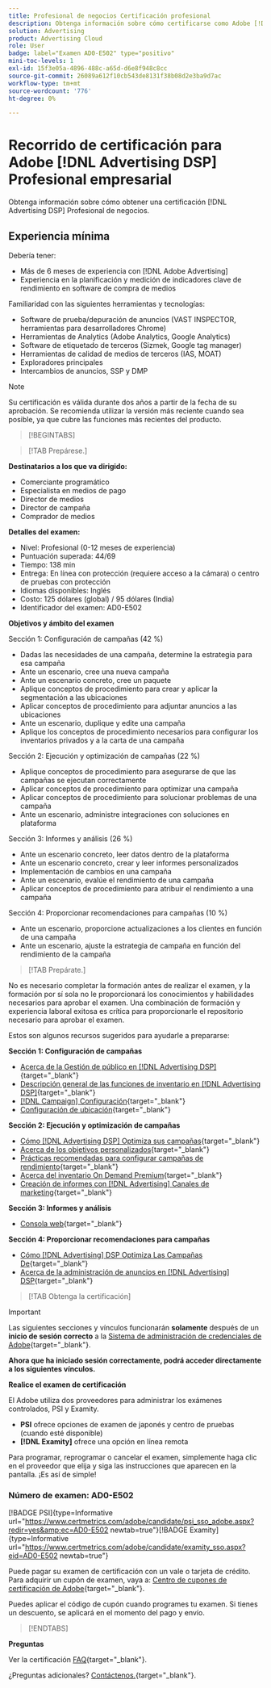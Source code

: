 ```yaml
---
title: Profesional de negocios Certificación profesional
description: Obtenga información sobre cómo certificarse como Adobe [!DNL Advertising DSP] Profesional de negocios.
solution: Advertising
product: Advertising Cloud
role: User
badge: label="Examen AD0-E502" type="positivo"
mini-toc-levels: 1
exl-id: 15f3e05a-4896-488c-a65d-d6e8f948c8cc
source-git-commit: 26089a612f10cb543de8131f38b08d2e3ba9d7ac
workflow-type: tm+mt
source-wordcount: '776'
ht-degree: 0%

---
```


# Recorrido de certificación para Adobe [!DNL Advertising DSP] Profesional empresarial

Obtenga información sobre cómo obtener una certificación [!DNL Advertising DSP] Profesional de negocios.

## Experiencia mínima

Debería tener:

* Más de 6 meses de experiencia con [!DNL Adobe Advertising]
* Experiencia en la planificación y medición de indicadores clave de rendimiento en software de compra de medios

Familiaridad con las siguientes herramientas y tecnologías:

* Software de prueba/depuración de anuncios (VAST INSPECTOR, herramientas para desarrolladores Chrome)
* Herramientas de Analytics (Adobe Analytics, Google Analytics)
* Software de etiquetado de terceros (Sizmek, Google tag manager)
* Herramientas de calidad de medios de terceros (IAS, MOAT)
* Exploradores principales
* Intercambios de anuncios, SSP y DMP

>[!NOTE]
>
>Su certificación es válida durante dos años a partir de la fecha de su aprobación. Se recomienda utilizar la versión más reciente cuando sea posible, ya que cubre las funciones más recientes del producto.

>[!BEGINTABS]

>[!TAB Prepárese.]

**Destinatarios a los que va dirigido:**

* Comerciante programático
* Especialista en medios de pago
* Director de medios
* Director de campaña
* Comprador de medios

**Detalles del examen:**

* Nivel: Profesional (0-12 meses de experiencia)
* Puntuación superada: 44/69
* Tiempo: 138 min
* Entrega: En línea con protección (requiere acceso a la cámara) o centro de pruebas con protección
* Idiomas disponibles: Inglés
* Costo: 125 dólares (global) / 95 dólares (India)
* Identificador del examen: AD0-E502

**Objetivos y ámbito del examen**

Sección 1: Configuración de campañas (42 %)

* Dadas las necesidades de una campaña, determine la estrategia para esa campaña
* Ante un escenario, cree una nueva campaña
* Ante un escenario concreto, cree un paquete
* Aplique conceptos de procedimiento para crear y aplicar la segmentación a las ubicaciones
* Aplicar conceptos de procedimiento para adjuntar anuncios a las ubicaciones
* Ante un escenario, duplique y edite una campaña
* Aplique los conceptos de procedimiento necesarios para configurar los inventarios privados y a la carta de una campaña

Sección 2: Ejecución y optimización de campañas (22 %)

* Aplique conceptos de procedimiento para asegurarse de que las campañas se ejecutan correctamente
* Aplicar conceptos de procedimiento para optimizar una campaña
* Aplicar conceptos de procedimiento para solucionar problemas de una campaña
* Ante un escenario, administre integraciones con soluciones en plataforma

Sección 3: Informes y análisis (26 %)

* Ante un escenario concreto, leer datos dentro de la plataforma
* Ante un escenario concreto, crear y leer informes personalizados
* Implementación de cambios en una campaña
* Ante un escenario, evalúe el rendimiento de una campaña
* Aplicar conceptos de procedimiento para atribuir el rendimiento a una campaña

Sección 4: Proporcionar recomendaciones para campañas (10 %)

* Ante un escenario, proporcione actualizaciones a los clientes en función de una campaña
* Ante un escenario, ajuste la estrategia de campaña en función del rendimiento de la campaña

>[!TAB Prepárate.]

No es necesario completar la formación antes de realizar el examen, y la formación por sí sola no le proporcionará los conocimientos y habilidades necesarios para aprobar el examen. Una combinación de formación y experiencia laboral exitosa es crítica para proporcionarle el repositorio necesario para aprobar el examen.

Estos son algunos recursos sugeridos para ayudarle a prepararse:

**Sección 1: Configuración de campañas**


* [Acerca de la Gestión de público en [!DNL Advertising DSP]](https://experienceleague.adobe.com/docs/advertising/dsp/audiences/audience-about.html?lang=en){target="_blank"}
* [Descripción general de las funciones de inventario en [!DNL Advertising DSP]](https://experienceleague.adobe.com/docs/advertising/dsp/inventory/inventory-overview.html?lang=en){target="_blank"}
* [[!DNL Campaign] Configuración](https://experienceleague.adobe.com/docs/advertising/dsp/campaign-management/campaigns/campaign-settings.html?lang=en){target="_blank"}
* [Configuración de ubicación](https://experienceleague.adobe.com/docs/advertising/dsp/campaign-management/placements/placement-settings.html?lang=en){target="_blank"}

**Sección 2: Ejecución y optimización de campañas**

* [Cómo [!DNL Advertising DSP] Optimiza sus campañas](https://experienceleague.adobe.com/docs/advertising/dsp/optimization/optimization-how-dsp-optimizes-campaigns.html?lang=en){target="_blank"}
* [Acerca de los objetivos personalizados](https://experienceleague.adobe.com/docs/advertising/dsp/optimization/custom-goals/custom-goal-about.html?lang=en){target="_blank"}
* [Prácticas recomendadas para configurar campañas de rendimiento](https://experienceleague.adobe.com/docs/advertising/dsp/optimization/campaign-best-practices-performance.html?lang=en){target="_blank"}
* [Acerca del inventario On Demand Premium](https://experienceleague.adobe.com/docs/advertising/dsp/inventory/on-demand/on-demand-inventory-about.html?lang=en){target="_blank"}
* [Creación de informes con [!DNL Advertising] Canales de marketing](https://experienceleague.adobe.com/docs/analytics-learn/tutorials/integrations/ad-cloud/reporting-with-advertising-cloud-marketing-channels.html?lang=en){target="_blank"}

**Sección 3: Informes y análisis**

* [Consola web](https://experienceleague.adobe.com/docs/experience-manager-65/deploying/configuring/web-console.html?lang=en){target="_blank"}

**Sección 4: Proporcionar recomendaciones para campañas**

* [Cómo [!DNL Advertising] DSP Optimiza Las Campañas De](https://experienceleague.adobe.com/docs/advertising/dsp/optimization/optimization-how-dsp-optimizes-campaigns.html?lang=en){target="_blank"}
* [Acerca de la administración de anuncios en [!DNL Advertising] DSP](https://experienceleague.adobe.com/docs/advertising/dsp/campaign-management/ads/ad-about.html?lang=en){target="_blank"}

>[!TAB Obtenga la certificación]

>[!IMPORTANT]
>
>Las siguientes secciones y vínculos funcionarán **solamente**  después de un **inicio de sesión correcto** a la [Sistema de administración de credenciales de Adobe](http://www.certmetrics.com/adobe){target="_blank"}.


**Ahora que ha iniciado sesión correctamente, podrá acceder directamente a los siguientes vínculos.**

**Realice el examen de certificación**

El Adobe utiliza dos proveedores para administrar los exámenes controlados, PSI y Examity.

* **PSI** ofrece opciones de examen de japonés y centro de pruebas (cuando esté disponible)
* **[!DNL Examity]** ofrece una opción en línea remota

Para programar, reprogramar o cancelar el examen, simplemente haga clic en el proveedor que elija y siga las instrucciones que aparecen en la pantalla. ¡Es así de simple!

### Número de examen: AD0-E502

[!BADGE PSI]{type=Informative url="https://www.certmetrics.com/adobe/candidate/psi_sso_adobe.aspx?redir=yes&amp;ec=AD0-E502 newtab=true"}[!BADGE Examity]{type=Informative url="https://www.certmetrics.com/adobe/candidate/examity_sso.aspx?eid=AD0-E502 newtab=true"}

Puede pagar su examen de certificación con un vale o tarjeta de crédito. Para adquirir un cupón de examen, vaya a: [Centro de cupones de certificación de Adobe](https://market.xvoucher.com/adobe/global){target="_blank"}.

Puedes aplicar el código de cupón cuando programes tu examen. Si tienes un descuento, se aplicará en el momento del pago y envío.

>[!ENDTABS]

**Preguntas**

Ver la certificación [FAQ](https://experienceleague.adobe.com/docs/certification/certification/faq.html?lang=en){target="_blank"}.

¿Preguntas adicionales? [Contáctenos.](mailto:certif@adobe.com){target="_blank"}.
